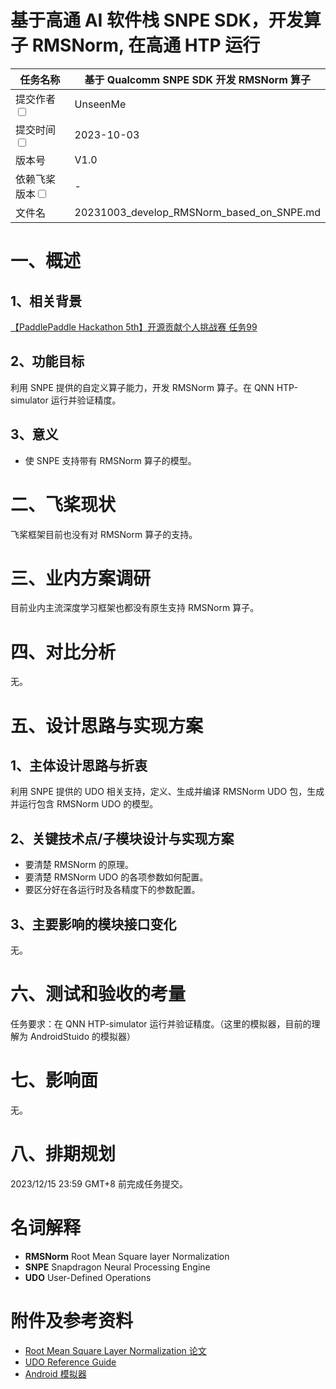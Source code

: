 
# 基于高通 AI 软件栈 SNPE SDK，开发算子 RMSNorm, 在高通 HTP 运行

|任务名称 | 基于 Qualcomm SNPE SDK 开发 RMSNorm 算子 | 
|---|---|
|提交作者<input type="checkbox" class="rowselector hidden"> | UnseenMe | 
|提交时间<input type="checkbox" class="rowselector hidden"> | 2023-10-03 | 
|版本号 | V1.0 | 
|依赖飞桨版本<input type="checkbox" class="rowselector hidden"> | - | 
|文件名 | 20231003_develop_RMSNorm_based_on_SNPE.md<br> | 

# 一、概述
## 1、相关背景
[【PaddlePaddle Hackathon 5th】开源贡献个人挑战赛 任务99](https://github.com/PaddlePaddle/community/blob/master/hackathon/hackathon_5th/%E3%80%90PaddlePaddle%20Hackathon%205th%E3%80%91%E5%BC%80%E6%BA%90%E8%B4%A1%E7%8C%AE%E4%B8%AA%E4%BA%BA%E6%8C%91%E6%88%98%E8%B5%9B%E5%90%88%E4%BD%9C%E4%BC%99%E4%BC%B4%E4%BB%BB%E5%8A%A1%E5%90%88%E9%9B%86.md#no99%E5%9F%BA%E4%BA%8E-qualcomm-snpe-sdk-%E5%BC%80%E5%8F%91-rmsnorm--%E7%AE%97%E5%AD%90)

## 2、功能目标
利用 SNPE 提供的自定义算子能力，开发 RMSNorm 算子。在 QNN HTP-simulator 运行并验证精度。

## 3、意义
- 使 SNPE 支持带有 RMSNorm 算子的模型。

# 二、飞桨现状
飞桨框架目前也没有对 RMSNorm 算子的支持。

# 三、业内方案调研
目前业内主流深度学习框架也都没有原生支持 RMSNorm 算子。

# 四、对比分析
无。

# 五、设计思路与实现方案

## 1、主体设计思路与折衷
利用 SNPE 提供的 UDO 相关支持，定义、生成并编译 RMSNorm UDO 包，生成并运行包含 RMSNorm UDO 的模型。

## 2、关键技术点/子模块设计与实现方案
- 要清楚 RMSNorm 的原理。
- 要清楚 RMSNorm UDO 的各项参数如何配置。
- 要区分好在各运行时及各精度下的参数配置。

## 3、主要影响的模块接口变化
无。

# 六、测试和验收的考量
任务要求：在 QNN HTP-simulator 运行并验证精度。（这里的模拟器，目前的理解为 AndroidStuido 的模拟器）

# 七、影响面
无。

# 八、排期规划
2023/12/15 23:59 GMT+8 前完成任务提交。

# 名词解释
- **RMSNorm** Root Mean Square layer Normalization  
- **SNPE** Snapdragon Neural Processing Engine
- **UDO** User-Defined Operations

# 附件及参考资料
- [Root Mean Square Layer Normalization 论文](https://arxiv.org/pdf/1910.07467.pdf)
- [UDO Reference Guide](https://developer.qualcomm.com/sites/default/files/docs/snpe/udo_overview.html)
- [Android 模拟器](https://developer.android.com/studio/run/managing-avds?hl=zh-cn)